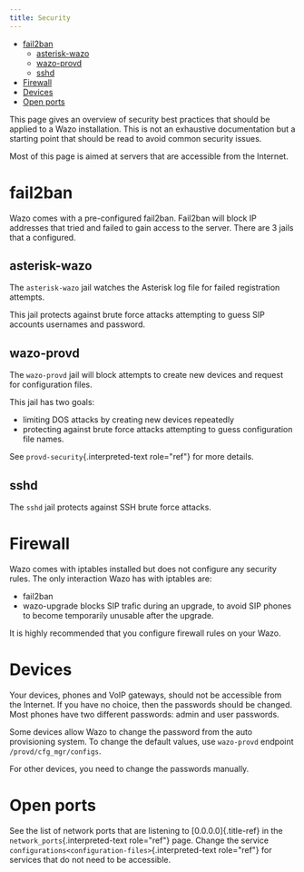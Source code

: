 ```yaml
---
title: Security
---
```


-   [fail2ban](#fail2ban)
    -   [asterisk-wazo](#asterisk-wazo)
    -   [wazo-provd](#wazo-provd)
    -   [sshd](#sshd)
-   [Firewall](#firewall)
-   [Devices](#devices)
-   [Open ports](#open-ports)

This page gives an overview of security best practices that should be
applied to a Wazo installation. This is not an exhaustive documentation
but a starting point that should be read to avoid common security
issues.

Most of this page is aimed at servers that are accessible from the
Internet.

fail2ban
========

Wazo comes with a pre-configured fail2ban. Fail2ban will block IP
addresses that tried and failed to gain access to the server. There are
3 jails that a configured.

asterisk-wazo
-------------

The `asterisk-wazo` jail watches the Asterisk log file for failed
registration attempts.

This jail protects against brute force attacks attempting to guess SIP
accounts usernames and password.

wazo-provd
----------

The `wazo-provd` jail will block attempts to create new devices and
request for configuration files.

This jail has two goals:

-   limiting DOS attacks by creating new devices repeatedly
-   protecting against brute force attacks attempting to guess
    configuration file names.

See `provd-security`{.interpreted-text role="ref"} for more details.

sshd
----

The `sshd` jail protects against SSH brute force attacks.

Firewall
========

Wazo comes with iptables installed but does not configure any security
rules. The only interaction Wazo has with iptables are:

-   fail2ban
-   wazo-upgrade blocks SIP trafic during an upgrade, to avoid SIP
    phones to become temporarily unusable after the upgrade.

It is highly recommended that you configure firewall rules on your Wazo.

Devices
=======

Your devices, phones and VoIP gateways, should not be accessible from
the Internet. If you have no choice, then the passwords should be
changed. Most phones have two different passwords: admin and user
passwords.

Some devices allow Wazo to change the password from the auto
provisioning system. To change the default values, use `wazo-provd`
endpoint `/provd/cfg_mgr/configs`.

For other devices, you need to change the passwords manually.

Open ports
==========

See the list of network ports that are listening to
[0.0.0.0]{.title-ref} in the `network_ports`{.interpreted-text
role="ref"} page. Change the service
`configurations<configuration-files>`{.interpreted-text role="ref"} for
services that do not need to be accessible.
